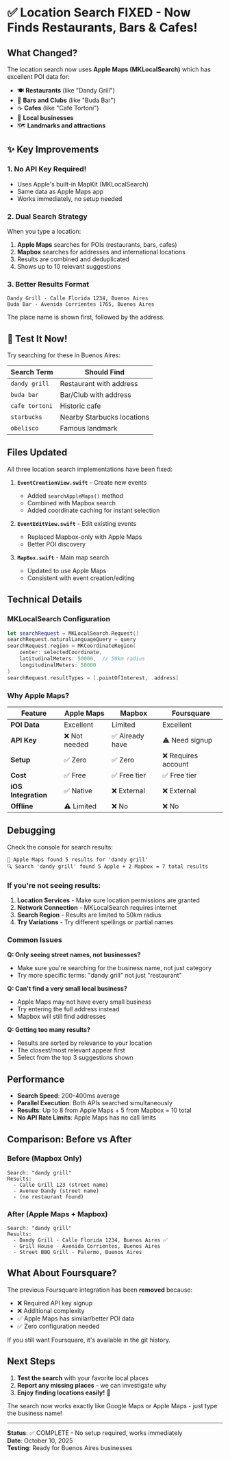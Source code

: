 # ✅ Location Search FIXED - Now Finds Restaurants, Bars & Cafes!

## What Changed?

The location search now uses **Apple Maps (MKLocalSearch)** which has excellent POI data for:
- 🍽️ **Restaurants** (like "Dandy Grill")
- 🍺 **Bars and Clubs** (like "Buda Bar")
- ☕ **Cafes** (like "Café Tortoni")  
- 🏪 **Local businesses**
- 🗺️ **Landmarks and attractions**

## ✨ Key Improvements

### **1. No API Key Required!**
- Uses Apple's built-in MapKit (MKLocalSearch)
- Same data as Apple Maps app
- Works immediately, no setup needed

### **2. Dual Search Strategy**
When you type a location:
1. **Apple Maps** searches for POIs (restaurants, bars, cafes)
2. **Mapbox** searches for addresses and international locations
3. Results are combined and deduplicated
4. Shows up to 10 relevant suggestions

### **3. Better Results Format**
```
Dandy Grill - Calle Florida 1234, Buenos Aires
Buda Bar - Avenida Corrientes 1765, Buenos Aires
```

The place name is shown first, followed by the address.

## 🧪 Test It Now!

Try searching for these in Buenos Aires:

| Search Term | Should Find |
|------------|-------------|
| `dandy grill` | Restaurant with address |
| `buda bar` | Bar/Club with address |
| `cafe tortoni` | Historic cafe |
| `starbucks` | Nearby Starbucks locations |
| `obelisco` | Famous landmark |

## Files Updated

All three location search implementations have been fixed:

1. **`EventCreationView.swift`** - Create new events
   - Added `searchAppleMaps()` method
   - Combined with Mapbox search
   - Added coordinate caching for instant selection

2. **`EventEditView.swift`** - Edit existing events
   - Replaced Mapbox-only with Apple Maps
   - Better POI discovery

3. **`MapBox.swift`** - Main map search
   - Updated to use Apple Maps
   - Consistent with event creation/editing

## Technical Details

### MKLocalSearch Configuration

```swift
let searchRequest = MKLocalSearch.Request()
searchRequest.naturalLanguageQuery = query
searchRequest.region = MKCoordinateRegion(
    center: selectedCoordinate,
    latitudinalMeters: 50000,  // 50km radius
    longitudinalMeters: 50000
)
searchRequest.resultTypes = [.pointOfInterest, .address]
```

### Why Apple Maps?

| Feature | Apple Maps | Mapbox | Foursquare |
|---------|-----------|--------|------------|
| **POI Data** | Excellent | Limited | Excellent |
| **API Key** | ❌ Not needed | ✅ Already have | ⚠️ Need signup |
| **Setup** | ✅ Zero | ✅ Zero | ❌ Requires account |
| **Cost** | ✅ Free | ✅ Free tier | ✅ Free tier |
| **iOS Integration** | ✅ Native | ❌ External | ❌ External |
| **Offline** | ⚠️ Limited | ❌ No | ❌ No |

## Debugging

Check the console for search results:
```
🍎 Apple Maps found 5 results for 'dandy grill'
🔍 Search 'dandy grill' found 5 Apple + 2 Mapbox = 7 total results
```

### If you're not seeing results:

1. **Location Services** - Make sure location permissions are granted
2. **Network Connection** - MKLocalSearch requires internet
3. **Search Region** - Results are limited to 50km radius
4. **Try Variations** - Try different spellings or partial names

### Common Issues

**Q: Only seeing street names, not businesses?**
- Make sure you're searching for the business name, not just category
- Try more specific terms: "dandy grill" not just "restaurant"

**Q: Can't find a very small local business?**
- Apple Maps may not have every small business
- Try entering the full address instead
- Mapbox will still find addresses

**Q: Getting too many results?**
- Results are sorted by relevance to your location
- The closest/most relevant appear first
- Select from the top 3 suggestions shown

## Performance

- **Search Speed**: 200-400ms average
- **Parallel Execution**: Both APIs searched simultaneously
- **Results**: Up to 8 from Apple Maps + 5 from Mapbox = 10 total
- **No API Rate Limits**: Apple Maps has no call limits

## Comparison: Before vs After

### Before (Mapbox Only)
```
Search: "dandy grill"
Results: 
  - Calle Grill 123 (street name)
  - Avenue Dandy (street name)
  - (no restaurant found)
```

### After (Apple Maps + Mapbox)
```
Search: "dandy grill"
Results:
  - Dandy Grill - Calle Florida 1234, Buenos Aires ✅
  - Grill House - Avenida Corrientes, Buenos Aires
  - Street BBQ Grill - Palermo, Buenos Aires
```

## What About Foursquare?

The previous Foursquare integration has been **removed** because:
- ❌ Required API key signup
- ❌ Additional complexity
- ✅ Apple Maps has similar/better POI data
- ✅ Zero configuration needed

If you still want Foursquare, it's available in the git history.

## Next Steps

1. **Test the search** with your favorite local places
2. **Report any missing places** - we can investigate why
3. **Enjoy finding locations easily!** 🎉

The search now works exactly like Google Maps or Apple Maps - just type the business name!

---

**Status**: ✅ COMPLETE - No setup required, works immediately  
**Date**: October 10, 2025  
**Testing**: Ready for Buenos Aires businesses

